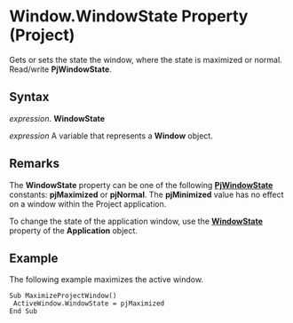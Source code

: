 
# Window.WindowState Property (Project)

Gets or sets the state the window, where the state is maximized or normal. Read/write  **PjWindowState**.


## Syntax

 _expression_. **WindowState**

 _expression_ A variable that represents a **Window** object.


## Remarks

The  **WindowState** property can be one of the following **[PjWindowState](e5d7bd5b-9993-7f3d-f0c3-96d299a32504.md)** constants: **pjMaximized** or **pjNormal**. The **pjMinimized** value has no effect on a window within the Project application.

To change the state of the application window, use the  **[WindowState](1a5d372d-9e05-80b4-6722-19781381d372.md)** property of the **Application** object.


## Example

The following example maximizes the active window.


```
Sub MaximizeProjectWindow() 
 ActiveWindow.WindowState = pjMaximized 
End Sub
```

